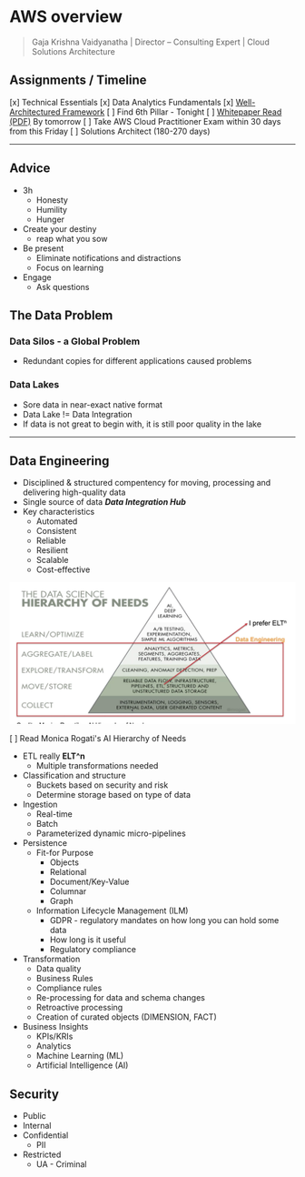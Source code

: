 # AWS overview

>Gaja Krishna Vaidyanatha | Director – Consulting Expert | Cloud Solutions Architecture

## Assignments / Timeline

[x] Technical Essentials
[x] Data Analytics Fundamentals
[x] [Well-Architectured Framework](https://aws.amazon.com/blogs/apn/the-6-pillars-of-the-aws-well-architected-framework/)
[ ] Find 6th Pillar - Tonight
[ ] [Whitepaper Read (PDF)](https://docs.aws.amazon.com/wellarchitected/latest/serverless-applications-lens/wellarchitected-serverless-applications-lens.pdf#welcome) By tomorrow
[ ] Take AWS Cloud Practitioner Exam within 30 days from this Friday
[ ] Solutions Architect (180-270 days)

---

## Advice

- 3h
  - Honesty
  - Humility
  - Hunger
- Create your destiny
  - reap what you sow
- Be present
  - Eliminate notifications and distractions
  - Focus on learning
- Engage
  - Ask questions
  
## The Data Problem

### Data Silos - a Global Problem

- Redundant copies for different applications caused problems

### Data Lakes

- Sore data in near-exact native format
- Data Lake != Data Integration
- If data is not great to begin with, it is still poor quality in the lake

---

## Data Engineering

- Disciplined & structured compentency for moving, processing and delivering high-quality data
- Single source of data ***Data Integration Hub***
- Key characteristics
  - Automated
  - Consistent
  - Reliable
  - Resilient
  - Scalable
  - Cost-effective

![needs](needs.png)

[ ] Read Monica Rogati's AI Hierarchy of Needs

- ETL really **ELT^n**
  - Multiple transformations needed
- Classification and structure
  - Buckets based on security and risk
  - Determine storage based on type of data
- Ingestion
  - Real-time
  - Batch
  - Parameterized dynamic micro-pipelines
- Persistence
  - Fit-for Purpose
    - Objects
    - Relational
    - Document/Key-Value
    - Columnar
    - Graph
  - Information Lifecycle Management (ILM)
    - GDPR - regulatory mandates on how long you can hold some data
    - How long is it useful
    - Regulatory compliance
- Transformation
  - Data quality
  - Business Rules
  - Compliance rules
  - Re-processing for data and schema changes
  - Retroactive processing
  - Creation of curated objects (DIMENSION, FACT)
- Business Insights
  - KPIs/KRIs
  - Analytics
  - Machine Learning (ML)
  - Artificial Intelligence (AI)

## Security

- Public
- Internal
- Confidential
  - PII
- Restricted
  - UA - Criminal
